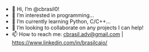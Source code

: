 - 👋 Hi, I’m @cbrasil0!
- 👀 I’m interested in programming...
- 🌱 I’m currently learning Python, C/C++...
- 💞️ I’m looking to collaborate on any projects I can help!
- 📫 How to reach me: cbrasil.adv@gmail.com | https://www.linkedin.com/in/brasilcaio/

<!---
cbrasil0/cbrasil0 is a ✨ special ✨ repository because its `README.md` (this file) appears on your GitHub profile.
You can click the Preview link to take a look at your changes.
--->
